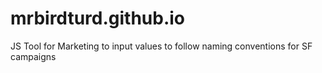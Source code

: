 # mrbirdturd.github.io
JS Tool for Marketing to input values to follow naming conventions for SF campaigns
